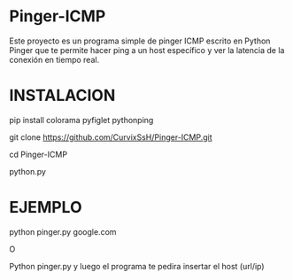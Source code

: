 # Pinger-ICMP
Este proyecto es un programa simple de pinger ICMP escrito en Python Pinger que te permite hacer ping a un host específico y ver la latencia de la conexión en tiempo real.

# INSTALACION
pip install colorama pyfiglet pythonping

git clone https://github.com/CurvixSsH/Pinger-ICMP.git

cd Pinger-ICMP

python.py

# EJEMPLO
python pinger.py google.com

O

Python pinger.py  y luego el programa te pedira insertar el host (url/ip)

